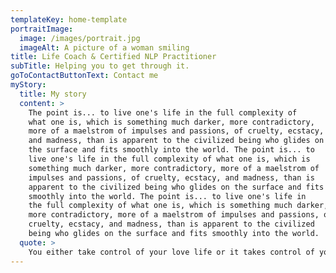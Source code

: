 ```yaml
---
templateKey: home-template
portraitImage:
  image: /images/portrait.jpg
  imageAlt: A picture of a woman smiling
title: Life Coach & Certified NLP Practitioner
subTitle: Helping you to get through it.
goToContactButtonText: Contact me
myStory:
  title: My story
  content: >
    The point is... to live one's life in the full complexity of
    what one is, which is something much darker, more contradictory,
    more of a maelstrom of impulses and passions, of cruelty, ecstacy,
    and madness, than is apparent to the civilized being who glides on
    the surface and fits smoothly into the world. The point is... to
    live one's life in the full complexity of what one is, which is
    something much darker, more contradictory, more of a maelstrom of
    impulses and passions, of cruelty, ecstacy, and madness, than is
    apparent to the civilized being who glides on the surface and fits
    smoothly into the world. The point is... to live one's life in
    the full complexity of what one is, which is something much darker,
    more contradictory, more of a maelstrom of impulses and passions, of
    cruelty, ecstacy, and madness, than is apparent to the civilized
    being who glides on the surface and fits smoothly into the world.
  quote: >
    You either take control of your love life or it takes control of you. It’s that simple.
---
```

